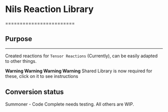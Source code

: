 # Nils Reaction Library

========================

## Purpose

---------------
Created reactions for `Tensor Reactions` (Currently), can be easily adapted to other things.

**Warning Warning Warning Warning** Shared Library is now required for these, click on it to see instructions

## Conversion status

Summoner - Code Complete needs testing.
All others are WIP.
